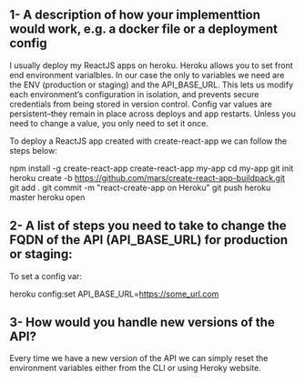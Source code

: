## 1- A description of how your implementtion would work, e.g. a docker file or a deployment config

I usually deploy my ReactJS apps on heroku. Heroku allows you to set front end environment varialbles.
In our case the only to variables we need are the ENV (production or staging) and the API_BASE_URL.
This lets us modify each environment’s configuration in isolation, and prevents secure credentials from being stored in version control.
Config var values are persistent–they remain in place across deploys and app restarts. Unless you need to change a value, you only need to set it once.

To deploy a ReactJS app created with create-react-app we can follow the steps below:

npm install -g create-react-app
create-react-app my-app
cd my-app
git init
heroku create -b https://github.com/mars/create-react-app-buildpack.git
git add .
git commit -m "react-create-app on Heroku"
git push heroku master
heroku open

## 2- A list of steps you need to take to change the FQDN of the API (API_BASE_URL) for production or staging:

To set a config var:

heroku config:set API_BASE_URL=https://some_url.com

## 3- How would you handle new versions of the API?

Every time we have a new version of the API we can simply reset the environment variables either from the CLI or using Heroky website.
